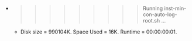 * >>>>>>>>> Running inst-min-con-auto-log-root.sh ...
  * Disk size = 990104K. Space Used = 16K. Runtime = 00:00:00:01.
